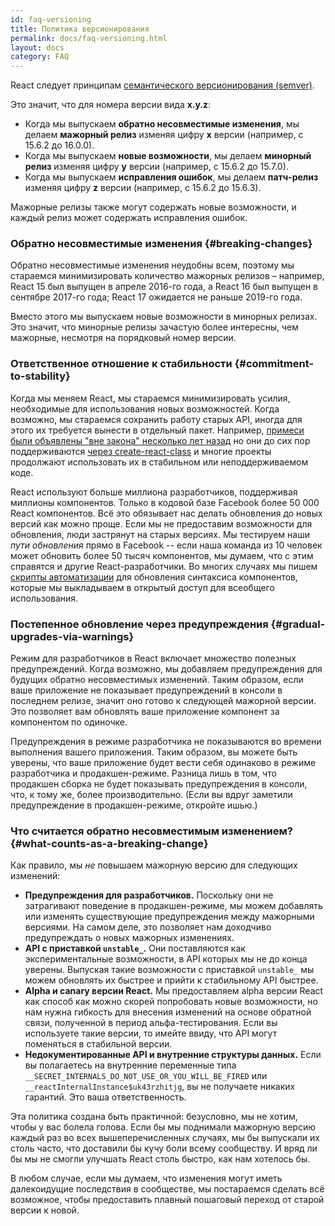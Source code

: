 ```yaml
---
id: faq-versioning
title: Политика версионирования
permalink: docs/faq-versioning.html
layout: docs
category: FAQ
---
```


React следует принципам [семантического версионирования (semver)](https://semver.org/lang/ru/).

Это значит, что для номера версии вида **x.y.z**:

* Когда мы выпускаем **обратно несовместимые изменения**, мы делаем **мажорный релиз** изменяя цифру **x** версии  (например, с 15.6.2 до 16.0.0).
* Когда мы выпускаем **новые возможности**, мы делаем **минорный релиз** изменяя цифру **y** версии (например, с 15.6.2 до 15.7.0).
* Когда мы выпускаем **исправления ошибок**, мы делаем **патч-релиз** изменяя цифру **z** версии (например, с 15.6.2 до 15.6.3).

Мажорные релизы также могут содержать новые возможности, и каждый релиз может содержать исправления ошибок.

### Обратно несовместимые изменения {#breaking-changes}

Обратно несовместимые изменения неудобны всем, поэтому мы стараемся минимизировать количество мажорных релизов – например, React 15 был выпущен в апреле 2016-го года, а React 16 был выпущен в сентябре 2017-го года; React 17 ожидается не раньше 2019-го года.

Вместо этого мы выпускаем новые возможности в минорных релизах. Это значит, что минорные релизы зачастую более интересны, чем мажорные, несмотря на порядковый номер версии.

### Ответственное отношение к стабильности {#commitment-to-stability}

Когда мы меняем React, мы стараемся минимизировать усилия, необходимые для использования новых возможностей. Когда возможно, мы стараемся сохранить работу старых API, иногда для этого их требуется вынести в отдельный пакет. Например, [примеси были объявлены "вне закона" несколько лет назад](/blog/2016/07/13/mixins-considered-harmful.html) но они до сих пор поддерживаются [через create-react-class](/docs/react-without-es6.html#mixins) и многие проекты продолжают использовать их в стабильном или неподдерживаемом коде.

React используют больше миллиона разработчиков, поддерживая миллионы компонентов. Только в кодовой базе Facebook более 50 000 React компонентов. Всё это обязывает нас делать обновления до новых версий как можно проще. Если мы не предоставим возможности для обновления, люди застрянут на старых версиях. Мы тестируем наши *пути обновления* прямо в Facebook -- если наша команда из 10 человек может обновить более 50 тысяч компонентов, мы думаем, что с этим справятся и другие React-разработчики. Во многих случаях мы пишем [скрипты автоматизации](https://github.com/reactjs/react-codemod) для обновления синтаксиса компонентов, которые мы выкладываем в открытый доступ для всеобщего использования.

### Постепенное обновление через предупреждения {#gradual-upgrades-via-warnings}

Режим для разработчиков в React включает множество полезных предупреждений. Когда возможно, мы добавляем предупреждения для будущих обратно несовместимых изменений. Таким образом, если ваше приложение не показывает предупреждений в консоли в последнем релизе, значит оно готово к следующей мажорной версии. Это позволяет вам обновлять ваше приложение компонент за компонентом по одиночке.

Предупреждения в режиме разработчика не показываются во времени выполнения вашего приложения. Таким образом, вы можете быть уверены, что ваше приложение будет вести себя одинаково в режиме разработчика и продакшен-режиме. Разница лишь в том, что продакшен сборка не будет показывать предупреждения в консоли, что, к тому же, более производительно. (Если вы вдруг заметили предупреждение в продакшен-режиме, откройте ишью.)

### Что считается обратно несовместимым изменением? {#what-counts-as-a-breaking-change}

Как правило, мы *не* повышаем мажорную версию для следующих изменений:

* **Предупреждения для разработчиков.** Поскольку они не затрагивают поведение в продакшен-режиме, мы можем добавлять или изменять существующие предупреждения между мажорными версиями. На самом деле, это позволяет нам доходчиво предупреждать о новых мажорных изменениях.
* **API с приставкой `unstable_`.** Они поставляются как экспериментальные возможности, в API которых мы не до конца уверены. Выпуская такие возможности с приставкой `unstable_` мы можем обновлять их быстрее и прийти к стабильному API быстрее.
* **Alpha и canary версии React.** Мы предоставляем alpha версии React как способ как можно скорей попробовать новые возможности, но нам нужна гибкость для внесения изменений на основе обратной связи, полученной в период альфа-тестирования. Если вы используете такие версии, то имейте ввиду, что API могут поменяться в стабильной версии.
* **Недокументированные API и внутренние структуры данных.** Если вы полагаетесь на внутренние переменные типа `__SECRET_INTERNALS_DO_NOT_USE_OR_YOU_WILL_BE_FIRED` или `__reactInternalInstance$uk43rzhitjg`, вы не получаете никаких гарантий. Это ваша ответственность.

Эта политика создана быть практичной: безусловно, мы не хотим, чтобы у вас болела голова. Если бы мы поднимали мажорную версию каждый раз во всех вышеперечисленных случаях, мы бы выпускали их столь часто, что доставили бы кучу боли всему сообществу. И вряд ли бы мы не смогли улучшать React столь быстро, как нам хотелось бы.

В любом случае, если мы думаем, что изменения могут иметь далекоидущие последствия в сообществе, мы постараемся сделать всё возможное, чтобы предоставить плавный пошаговый переход от старой версии к новой.
